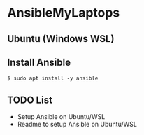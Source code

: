# AnsibleMyLaptops

## Ubuntu (Windows WSL)

## Install Ansible

	$ sudo apt install -y ansible

## TODO List
* Setup Ansible on Ubuntu/WSL 
* Readme to setup Ansible on Ubuntu/WSL

